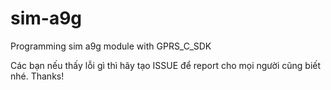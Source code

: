 # sim-a9g
Programming sim a9g module with GPRS_C_SDK

Các bạn nếu thấy lỗi gì thì hãy tạo ISSUE để report cho mọi người cũng biết nhé.
Thanks!
